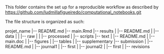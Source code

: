 This folder contains the set up for a reproducible workflow as described by https://github.com/ludmillafigueiredo/computational_notebooks.git

The file structure is organized as such:

projet_name
|-- README.md
|-- main.Rmd
|-- results
|   |-- README.md
|   |-- data
|   |   |-- raw
|   |   |-- processed
|   |-- scripts
|-- text
|   |-- README.md
|   |-- main.doc
|   |-- figures
|   |-- tables
|   |-- supplementary
|-- submission
|   |-- README.md
|   |-- journal1
|       |-- first
|   |-- journal2
|       |-- first
|       |-- revisions
